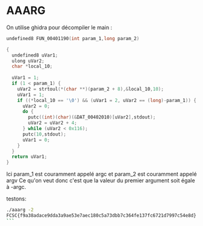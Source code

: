 # AAARG

On utilise ghidra pour décompiler le main : 

```c
undefined8 FUN_00401190(int param_1,long param_2)

{
  undefined8 uVar1;
  ulong uVar2;
  char *local_10;
  
  uVar1 = 1;
  if (1 < param_1) {
    uVar2 = strtoul(*(char **)(param_2 + 8),&local_10,10);
    uVar1 = 1;
    if ((*local_10 == '\0') && (uVar1 = 2, uVar2 == (long)-param_1)) {
      uVar2 = 0;
      do {
        putc((int)(char)(&DAT_00402010)[uVar2],stdout);
        uVar2 = uVar2 + 4;
      } while (uVar2 < 0x116);
      putc(10,stdout);
      uVar1 = 0;
    }
  }
  return uVar1;
}
```

Ici param_1 est couramment appelé argc et param_2 est couramment appelé argv
Ce qu'on veut donc c'est que la valeur du premier argument soit égale à -argc. 

testons: 

````bash
./aaarg -2
FCSC{f9a38adace9dda3a9ae53e7aec180c5a73dbb7c364fe137fc6721d7997c54e8d}
```